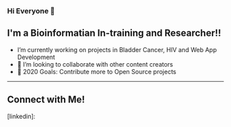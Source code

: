 
### Hi Everyone 👋

## I'm a Bioinformatian In-training and Researcher!!

-    I’m currently working on projects in Bladder Cancer, HIV and Web App Development 
- 👯 I’m looking to collaborate with other content creators
- 🥅 2020 Goals: Contribute more to Open Source projects

*********

## Connect with Me! 

[linkedin]: 
